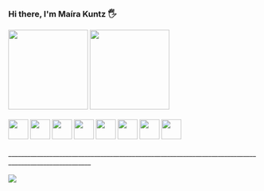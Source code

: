 ### Hi there, I'm Maíra Kuntz 🖐️

<div>
    <img height="160em" src="https://github-readme-stats.vercel.app/api?username=makuntz&show_icons=true&theme=radical"/>
    <img height="160em" src="https://github-readme-stats.vercel.app/api/top-langs/?username=makuntz&layout=compact&theme=radical"/>
</div>

<div style="display: inline_block"><br>
    <img  width="40" src="https://cdn.jsdelivr.net/gh/devicons/devicon/icons/javascript/javascript-plain.svg" />
    <img width="40" src="https://cdn.jsdelivr.net/gh/devicons/devicon/icons/html5/html5-plain.svg"/>
    <img  width="40" src="https://cdn.jsdelivr.net/gh/devicons/devicon/icons/css3/css3-plain.svg" />
    <img width="40" src="https://cdn.jsdelivr.net/gh/devicons/devicon/icons/react/react-original.svg" />
    <img width="40" src="https://cdn.jsdelivr.net/gh/devicons/devicon/icons/nodejs/nodejs-original.svg" />
    <img width="40" src="https://cdn.jsdelivr.net/gh/devicons/devicon/icons/mysql/mysql-original.svg" />
    <img width="40" src="https://cdn.jsdelivr.net/gh/devicons/devicon/icons/mongodb/mongodb-original.svg" />
    <img width="40" src="https://cdn.jsdelivr.net/gh/devicons/devicon/icons/sequelize/sequelize-original.svg" />          
</div><br>
<div>________________________________________________________________________________________________________</div><br>
<div>
    <a href="https://www.linkedin.com/in/makuntz/"><img src="https://img.shields.io/badge/LinkedIn-0077B5?style=for-the-badge&logo=linkedin&logoColor=white" /></a>
</div>
